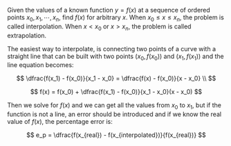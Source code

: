 Given the values of a known function $y = f(x)$ at a sequence of ordered points $x_0, x_1, \cdots, x_n$, find $f(x)$ for arbitrary $x$. When $x_0 \le x \le x_n$, the problem is called interpolation. When $x \lt x_0$ or $x \gt x_n$, the problem is called extrapolation.

The easiest way to interpolate, is connecting two points of a curve with a straight line that can be built with two points $(x_0, f(x_0))$ and $(x_1, f(x_1))$ and the line equation becomes:

$$
\dfrac{f(x_1) - f(x_0)}{x_1 - x_0} = \dfrac{f(x) - f(x_0)}{x - x_0} \\
$$

$$
f(x) = f(x_0) + \dfrac{f(x_1) - f(x_0)}{x_1 - x_0}(x - x_0)
$$

Then we solve for $f(x)$ and we can get all the values from $x_0$ to $x_1$, but if the function is not a line, an error should be introduced and if we know the real value of $f(x)$, the percentage error is:

$$
e_p = \dfrac{f(x_{real}) - f(x_{interpolated})}{f(x_{real})}
$$